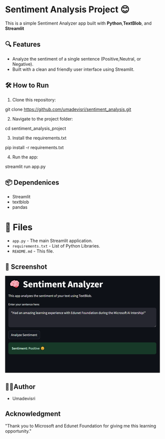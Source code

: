 # Sentiment Analysis Project 😊

This is a simple Sentiment Analyzer app built with **Python**,**TextBlob**, and **Streamlit**

## 🔍 Features

- Analyze the sentiment of a single sentence (Positive,Neutral, or Negative).
- Built with a clean and friendly user interface using Streamlit.

## 🛠️ How to Run
1. Clone this repository:

git clone https://github.com/umadevisri/sentiment_analysis.git

2. Navigate to the project folder:

cd sentiment_analysis_project

3. Install the requirements.txt

pip install -r requirements.txt

4. Run the app:

streamlit run app.py
## 📦 Dependenices

- Streamlit
- textblob
- pandas
# 📁 Files

- `app.py` - The main Streamlit application.
- `requirements.txt` - List of Python Libraries.
- `README.md` - This file.

## 📸 Screenshot
![App Screenshot](Screenshot.png)

## 👨‍💻Author
- Umadevisri
  
## Acknowledgment
"Thank you to Microsoft and Edunet Foundation for giving me this learning opportunity."
